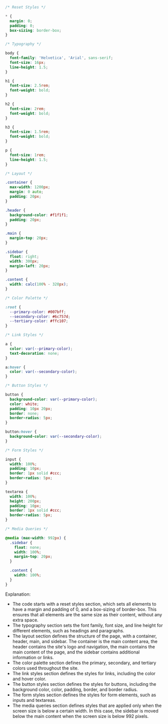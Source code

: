 ```css
/* Reset Styles */

* {
  margin: 0;
  padding: 0;
  box-sizing: border-box;
}

/* Typography */

body {
  font-family: 'Helvetica', 'Arial', sans-serif;
  font-size: 16px;
  line-height: 1.5;
}

h1 {
  font-size: 2.5rem;
  font-weight: bold;
}

h2 {
  font-size: 2rem;
  font-weight: bold;
}

h3 {
  font-size: 1.5rem;
  font-weight: bold;
}

p {
  font-size: 1rem;
  line-height: 1.5;
}

/* Layout */

.container {
  max-width: 1200px;
  margin: 0 auto;
  padding: 20px;
}

.header {
  background-color: #f1f1f1;
  padding: 20px;
}

.main {
  margin-top: 20px;
}

.sidebar {
  float: right;
  width: 300px;
  margin-left: 20px;
}

.content {
  width: calc(100% - 320px);
}

/* Color Palette */

:root {
  --primary-color: #007bff;
  --secondary-color: #6c757d;
  --tertiary-color: #ffc107;
}

/* Link Styles */

a {
  color: var(--primary-color);
  text-decoration: none;
}

a:hover {
  color: var(--secondary-color);
}

/* Button Styles */

button {
  background-color: var(--primary-color);
  color: white;
  padding: 10px 20px;
  border: none;
  border-radius: 5px;
}

button:hover {
  background-color: var(--secondary-color);
}

/* Form Styles */

input {
  width: 100%;
  padding: 10px;
  border: 1px solid #ccc;
  border-radius: 5px;
}

textarea {
  width: 100%;
  height: 200px;
  padding: 10px;
  border: 1px solid #ccc;
  border-radius: 5px;
}

/* Media Queries */

@media (max-width: 992px) {
  .sidebar {
    float: none;
    width: 100%;
    margin-top: 20px;
  }

  .content {
    width: 100%;
  }
}
```

Explanation:

* The code starts with a reset styles section, which sets all elements to have a margin and padding of 0, and a box-sizing of border-box. This ensures that all elements are the same size as their content, without any extra space.
* The typography section sets the font family, font size, and line height for different elements, such as headings and paragraphs.
* The layout section defines the structure of the page, with a container, header, main, and sidebar. The container is the main content area, the header contains the site's logo and navigation, the main contains the main content of the page, and the sidebar contains additional information or links.
* The color palette section defines the primary, secondary, and tertiary colors used throughout the site.
* The link styles section defines the styles for links, including the color and hover color.
* The button styles section defines the styles for buttons, including the background color, color, padding, border, and border radius.
* The form styles section defines the styles for form elements, such as inputs and textareas.
* The media queries section defines styles that are applied only when the screen size is below a certain width. In this case, the sidebar is moved below the main content when the screen size is below 992 pixels.